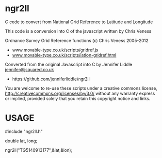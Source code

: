 ngr2ll
======

C code to convert from National Grid Reference to Latitude and Longitude

This code is a conversion into C of the javascript written by Chris Veness

Ordnance Survey Grid Reference functions  (c) Chris Veness 2005-2012
 - www.movable-type.co.uk/scripts/gridref.js
 - www.movable-type.co.uk/scripts/latlon-gridref.html

Converted from the original Javascript into C by Jennifer Liddle <jennifer@jsquared.co.uk>
 - https://github.com/jenniferliddle/ngr2ll

You are welcome to re-use these scripts under a creative commons license,
http://creativecommons.org/licenses/by/3.0/ without any warranty express or implied,
provided solely that you retain this copyright notice and links.


USAGE
=====

#include "ngr2ll.h"

double lat, long;

ngr2ll("TG5140913177",&lat,&lon);


